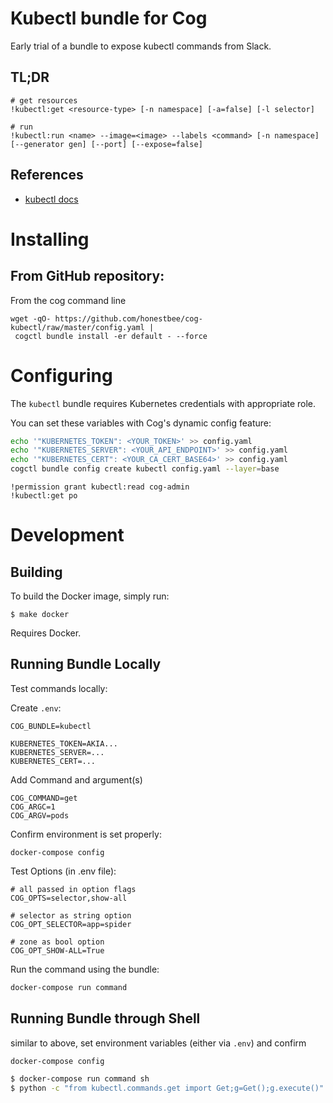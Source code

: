# Kubectl bundle for Cog

Early trial of a bundle to expose kubectl commands from Slack.

## TL;DR

```
# get resources
!kubectl:get <resource-type> [-n namespace] [-a=false] [-l selector]

# run
!kubectl:run <name> --image=<image> --labels <command> [-n namespace] [--generator gen] [--port] [--expose=false]
```

## References

- [kubectl docs](https://kubernetes.io/docs/user-guide/kubectl-overview/)

# Installing

## From GitHub repository:

From the cog command line

```
wget -qO- https://github.com/honestbee/cog-kubectl/raw/master/config.yaml |
 cogctl bundle install -er default - --force
```

# Configuring

The `kubectl` bundle requires Kubernetes credentials with appropriate role.

You can set these variables with Cog's dynamic config feature:

```bash
echo '"KUBERNETES_TOKEN": <YOUR_TOKEN>' >> config.yaml
echo '"KUBERNETES_SERVER": <YOUR_API_ENDPOINT>' >> config.yaml
echo '"KUBERNETES_CERT": <YOUR_CA_CERT_BASE64>' >> config.yaml
cogctl bundle config create kubectl config.yaml --layer=base
```

```
!permission grant kubectl:read cog-admin
!kubectl:get po
```

# Development

## Building

To build the Docker image, simply run:

    $ make docker

Requires Docker.

## Running Bundle Locally

Test commands locally:

Create `.env`:
```
COG_BUNDLE=kubectl

KUBERNETES_TOKEN=AKIA...
KUBERNETES_SERVER=...
KUBERNETES_CERT=...
```

Add Command and argument(s)
```
COG_COMMAND=get
COG_ARGC=1
COG_ARGV=pods
```

Confirm environment is set properly:

```
docker-compose config
```

Test Options (in .env file):
```
# all passed in option flags
COG_OPTS=selector,show-all

# selector as string option
COG_OPT_SELECTOR=app=spider

# zone as bool option
COG_OPT_SHOW-ALL=True
```

Run the command using the bundle:
```bash
docker-compose run command
```

## Running Bundle through Shell

similar to above, set environment variables (either via `.env`) and confirm
```bash
docker-compose config
```

```bash
$ docker-compose run command sh
$ python -c "from kubectl.commands.get import Get;g=Get();g.execute()"
```

